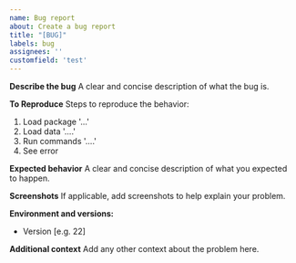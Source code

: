 ```yaml
---
name: Bug report
about: Create a bug report
title: "[BUG]"
labels: bug
assignees: ''
customfield: 'test'
---
```


**Describe the bug**
A clear and concise description of what the bug is.

**To Reproduce**
Steps to reproduce the behavior:
1. Load package '...'
2. Load data '....'
3. Run commands '....'
4. See error

**Expected behavior**
A clear and concise description of what you expected to happen.

**Screenshots**
If applicable, add screenshots to help explain your problem.

**Environment and versions:**
 - Version [e.g. 22]

**Additional context**
Add any other context about the problem here.
